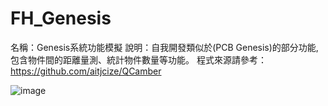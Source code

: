 # FH_Genesis
名稱：Genesis系統功能模擬
說明：自我開發類似於(PCB Genesis)的部分功能, 包含物件間的距離量測、統計物件數量等功能。
程式來源請參考：　https://github.com/aitjcize/QCamber

![image](https://camo.githubusercontent.com/755ee22f6208597237bcfb2cb6bcad558760fd7a/68747470733a2f2f7261772e6769746875622e636f6d2f6169746a63697a652f5143616d6265722f6d61737465722f77696b692f73637265656e73686f742e706e67)
